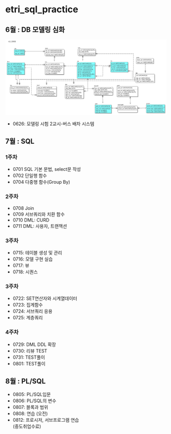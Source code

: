 # etri_sql_practice
## 6월 : DB 모델링 심화
![모델링_시험](/modeling/6월_모델링_최재원_캡처.JPG)
* 0626: 모델링 시험 2교시-버스 배차 시스템

## 7월 : SQL
### 1주차
* 0701 SQL 기본 문법, select문 작성
* 0702 단일행 함수
* 0704 다중행 함수(Group By)
### 2주차
* 0708 Join
* 0709 서브쿼리와 치환 함수
* 0710 DML: CURD
* 0711 DML: 사용자, 트랜잭션
### 3주차
* 0715: 테이블 생성 및 관리
* 0716: 모델 구현 실습
* 0717: 뷰
* 0718: 시퀀스
### 3주차
* 0722: SET연산자와 시계열데이터
* 0723: 집계함수
* 0724: 서브쿼리 응용
* 0725: 계층쿼리
### 4주차
* 0729: DML DDL 확장
* 0730: 리뷰 TEST
* 0731: TEST풀이
* 0801: TEST풀이

## 8월 : PL/SQL
* 0805: PL/SQL입문
* 0806: PL/SQL의 변수
* 0807: 블록과 범위
* 0808: 연습 (오전)
* 0812: 프로시저, 서브프로그램 연습  
(중도취업수료)
